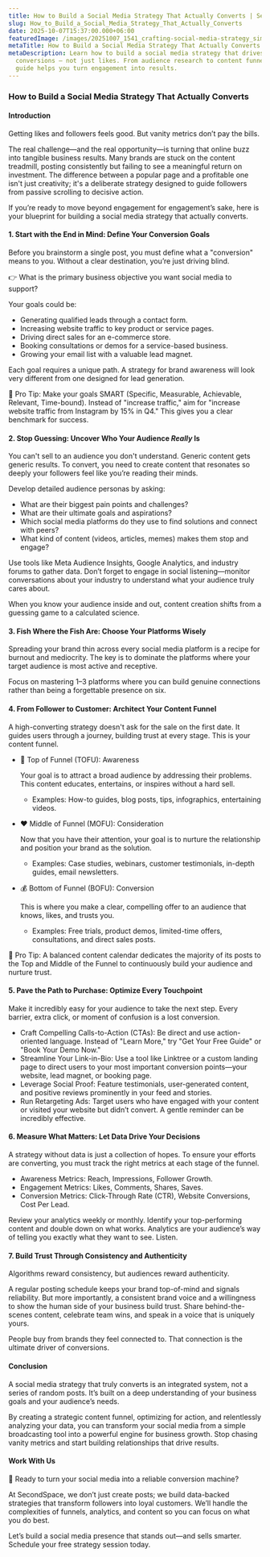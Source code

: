 ```yaml
---
title: How to Build a Social Media Strategy That Actually Converts | SecondSpace
slug: How_to_Build_a_Social_Media_Strategy_That_Actually_Converts
date: 2025-10-07T15:37:00.000+06:00
featuredImage: /images/20251007_1541_crafting-social-media-strategy_simple_compose_01k6z0mg4feqxbp28q4n52jv5m.png
metaTitle: How to Build a Social Media Strategy That Actually Converts | SecondSpace
metaDescription: Learn how to build a social media strategy that drives real
  conversions — not just likes. From audience research to content funnels, this
  guide helps you turn engagement into results.
---
```

### How to Build a Social Media Strategy That Actually Converts





#### Introduction



Getting likes and followers feels good. But vanity metrics don’t pay the bills.

The real challenge—and the real opportunity—is turning that online buzz into tangible business results. Many brands are stuck on the content treadmill, posting consistently but failing to see a meaningful return on investment. The difference between a popular page and a profitable one isn't just creativity; it's a deliberate strategy designed to guide followers from passive scrolling to decisive action.

If you’re ready to move beyond engagement for engagement’s sake, here is your blueprint for building a social media strategy that actually converts.



#### 1. Start with the End in Mind: Define Your Conversion Goals



Before you brainstorm a single post, you must define what a "conversion" means to you. Without a clear destination, you’re just driving blind.

👉 What is the primary business objective you want social media to support?

Your goals could be:

* Generating qualified leads through a contact form.
* Increasing website traffic to key product or service pages.
* Driving direct sales for an e-commerce store.
* Booking consultations or demos for a service-based business.
* Growing your email list with a valuable lead magnet.

Each goal requires a unique path. A strategy for brand awareness will look very different from one designed for lead generation.

🎯 Pro Tip: Make your goals SMART (Specific, Measurable, Achievable, Relevant, Time-bound). Instead of "increase traffic," aim for "increase website traffic from Instagram by 15% in Q4." This gives you a clear benchmark for success.



#### 2. Stop Guessing: Uncover Who Your Audience *Really* Is



You can't sell to an audience you don't understand. Generic content gets generic results. To convert, you need to create content that resonates so deeply your followers feel like you’re reading their minds.

Develop detailed audience personas by asking:

* What are their biggest pain points and challenges?
* What are their ultimate goals and aspirations?
* Which social media platforms do they use to find solutions and connect with peers?
* What kind of content (videos, articles, memes) makes them stop and engage?

Use tools like Meta Audience Insights, Google Analytics, and industry forums to gather data. Don’t forget to engage in social listening—monitor conversations about your industry to understand what your audience truly cares about.

When you know your audience inside and out, content creation shifts from a guessing game to a calculated science.



#### 3. Fish Where the Fish Are: Choose Your Platforms Wisely



Spreading your brand thin across every social media platform is a recipe for burnout and mediocrity. The key is to dominate the platforms where your target audience is most active and receptive.

Focus on mastering 1–3 platforms where you can build genuine connections rather than being a forgettable presence on six.



#### 4. From Follower to Customer: Architect Your Content Funnel



A high-converting strategy doesn't ask for the sale on the first date. It guides users through a journey, building trust at every stage. This is your content funnel.

* 🧠 Top of Funnel (TOFU): Awareness

  Your goal is to attract a broad audience by addressing their problems. This content educates, entertains, or inspires without a hard sell.

  * Examples: How-to guides, blog posts, tips, infographics, entertaining videos.
* ❤️ Middle of Funnel (MOFU): Consideration

  Now that you have their attention, your goal is to nurture the relationship and position your brand as the solution.

  * Examples: Case studies, webinars, customer testimonials, in-depth guides, email newsletters.
* 💰 Bottom of Funnel (BOFU): Conversion

  This is where you make a clear, compelling offer to an audience that knows, likes, and trusts you.

  * Examples: Free trials, product demos, limited-time offers, consultations, and direct sales posts.

🎯 Pro Tip: A balanced content calendar dedicates the majority of its posts to the Top and Middle of the Funnel to continuously build your audience and nurture trust.



#### 5. Pave the Path to Purchase: Optimize Every Touchpoint



Make it incredibly easy for your audience to take the next step. Every barrier, extra click, or moment of confusion is a lost conversion.

* Craft Compelling Calls-to-Action (CTAs): Be direct and use action-oriented language. Instead of "Learn More," try "Get Your Free Guide" or "Book Your Demo Now."
* Streamline Your Link-in-Bio: Use a tool like Linktree or a custom landing page to direct users to your most important conversion points—your website, lead magnet, or booking page.
* Leverage Social Proof: Feature testimonials, user-generated content, and positive reviews prominently in your feed and stories.
* Run Retargeting Ads: Target users who have engaged with your content or visited your website but didn’t convert. A gentle reminder can be incredibly effective.



#### 6. Measure What Matters: Let Data Drive Your Decisions



A strategy without data is just a collection of hopes. To ensure your efforts are converting, you must track the right metrics at each stage of the funnel.

* Awareness Metrics: Reach, Impressions, Follower Growth.
* Engagement Metrics: Likes, Comments, Shares, Saves.
* Conversion Metrics: Click-Through Rate (CTR), Website Conversions, Cost Per Lead.

Review your analytics weekly or monthly. Identify your top-performing content and double down on what works. Analytics are your audience’s way of telling you exactly what they want to see. Listen.



#### 7. Build Trust Through Consistency and Authenticity



Algorithms reward consistency, but audiences reward authenticity.

A regular posting schedule keeps your brand top-of-mind and signals reliability. But more importantly, a consistent brand voice and a willingness to show the human side of your business build trust. Share behind-the-scenes content, celebrate team wins, and speak in a voice that is uniquely yours.

People buy from brands they feel connected to. That connection is the ultimate driver of conversions.



#### Conclusion



A social media strategy that truly converts is an integrated system, not a series of random posts. It’s built on a deep understanding of your business goals and your audience’s needs.

By creating a strategic content funnel, optimizing for action, and relentlessly analyzing your data, you can transform your social media from a simple broadcasting tool into a powerful engine for business growth. Stop chasing vanity metrics and start building relationships that drive results.



#### Work With Us



🚀 Ready to turn your social media into a reliable conversion machine?

At SecondSpace, we don’t just create posts; we build data-backed strategies that transform followers into loyal customers. We’ll handle the complexities of funnels, analytics, and content so you can focus on what you do best.

Let’s build a social media presence that stands out—and sells smarter. Schedule your free strategy session today.
